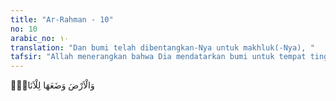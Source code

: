 ```yaml
---
title: "Ar-Rahman - 10"
no: 10
arabic_no: ١٠
translation: "Dan bumi telah dibentangkan-Nya untuk makhluk(-Nya), "
tafsir: "Allah menerangkan bahwa Dia mendatarkan bumi untuk tempat tinggal binatang, dan semua jenis yang mempunyai roh dan di bumi itu tempat kehidupan untuk dapat mengambil manfaat dari benda-benda di permukaan bumi dan yang berada di dalam perutnya,"
---
```


وَالْاَرْضَ وَضَعَهَا لِلْاَنَامِۙ  
